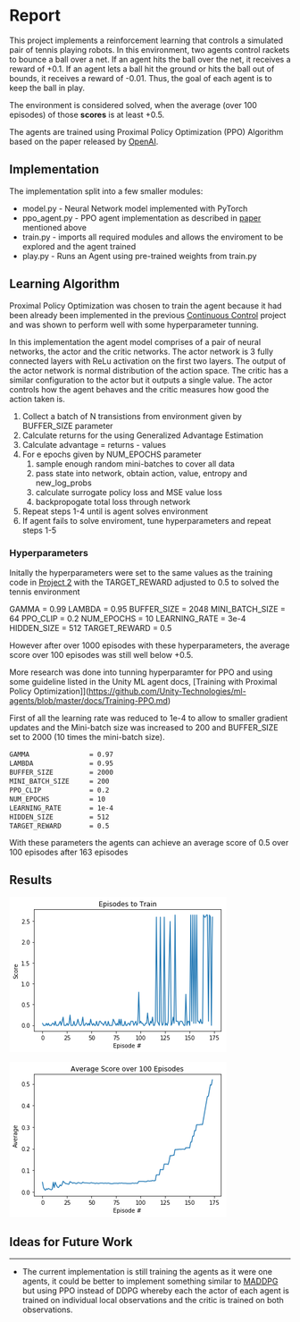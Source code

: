 # Report



This project implements a reinforcement learning that controls a simulated pair of tennis playing robots. In this environment, two agents control rackets to bounce a ball over a net. If an agent hits the ball over the net, it receives a reward of +0.1.  If an agent lets a ball hit the ground or hits the ball out of bounds, it receives a reward of -0.01.  Thus, the goal of each agent is to keep the ball in play.

The environment is considered solved, when the average (over 100 episodes) of those **scores** is at least +0.5.

The agents are trained using Proximal Policy Optimization (PPO) Algorithm based on the paper released by [OpenAI](https://blog.openai.com/openai-baselines-ppo/).

## Implementation

The implementation split into a few smaller modules: 

* model.py - Neural Network model implemented with PyTorch
* ppo_agent.py - PPO agent implementation as described in [paper](https://arxiv.org/abs/1707.06347) mentioned above
* train.py - imports all required modules and allows the enviroment to be explored and the agent trained
* play.py - Runs an Agent using pre-trained weights from train.py

## Learning Algorithm

Proximal Policy Optimization was chosen to train the agent because it had been already been implemented in the previous [Continuous Control](https://github.com/rohbot/drl-continuous-control/) project and was shown to perform well with some hyperparameter tunning.

In this implementation the agent model comprises of a pair of neural networks, the actor and the critic networks. The actor network is 3 fully connected layers with ReLu activation on the first two layers. The output of the actor network is normal distribution of the action space. The critic has a similar configuration to the actor but it outputs a single value. The actor controls how the agent behaves and the critic measures how good the action taken is.


1. Collect a batch of N transistions from environment given by BUFFER_SIZE parameter
1. Calculate returns for the using Generalized Advantage Estimation
1. Calculate advantage = returns - values
1. For e epochs given by NUM_EPOCHS parameter
   1. sample enough random mini-batches to cover all data
   1. pass state into network, obtain action, value, entropy and new_log_probs
   1. calculate surrogate policy loss and MSE value loss
   1. backpropogate total loss through network 
1. Repeat steps 1-4 until is agent solves environment
1. If agent fails to solve enviroment, tune hyperparameters and repeat steps 1-5

### Hyperparameters

Initally the hyperparameters were set to the same values as the training code in [Project 2](https://github.com/rohbot/drl-continuous-control/blob/master/train.py) with the TARGET_REWARD adjusted to 0.5 to solved the tennis environment

  GAMMA               = 0.99
  LAMBDA              = 0.95
  BUFFER_SIZE         = 2048
  MINI_BATCH_SIZE     = 64
  PPO_CLIP            = 0.2
  NUM_EPOCHS          = 10
  LEARNING_RATE       = 3e-4
  HIDDEN_SIZE         = 512
  TARGET_REWARD       = 0.5

However after over 1000 episodes with these hyperparameters, the average score over 100 episodes was still well below +0.5.

More research was done into tunning hyperparamter for PPO and using some guideline listed in the Unity ML agent docs, [Training with Proximal Policy Optimization]](https://github.com/Unity-Technologies/ml-agents/blob/master/docs/Training-PPO.md) 

First of all the learning rate was reduced to 1e-4 to allow to smaller gradient updates and the Mini-batch size was increased to 200 and BUFFER_SIZE set to 2000 (10 times the mini-batch size). 

    GAMMA               = 0.97
    LAMBDA              = 0.95
    BUFFER_SIZE         = 2000
    MINI_BATCH_SIZE     = 200
    PPO_CLIP            = 0.2
    NUM_EPOCHS          = 10
    LEARNING_RATE       = 1e-4
    HIDDEN_SIZE         = 512
    TARGET_REWARD       = 0.5

With these parameters the agents can achieve an average score of 0.5 over 100 episodes after 163 episodes


## Results


![Plot of Rewards](data/images/training_163.png)

![Average](data/images/average_163.png)


## Ideas for Future Work
---

* The current implementation is still training the agents as it were one agents, it could be better to implement something similar to [MADDPG](https://arxiv.org/abs/1706.02275) but using PPO instead of DDPG whereby each the actor of each agent is trained on individual local observations and the critic is trained on both observations. 
 
